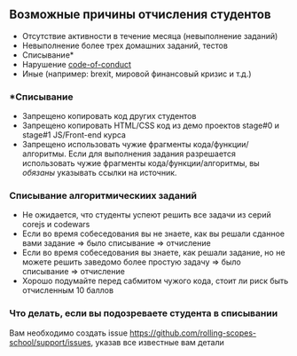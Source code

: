 ## Возможные причины отчисления студентов
  - Отсутствие активности в течение месяца (невыполнение заданий)
  - Невыполнение более трех домашних заданий, тестов
  - Списывание\*
  - Нарушение [code-of-conduct](code-of-conduct.md)
  - Иные (например: brexit, мировой финансовый кризис и т.д.)

### \*Списывание
- Запрещено копировать код других студентов
- Запрещено копировать HTML/CSS код из демо проектов stage#0 и stage#1 JS/Front-end курса 
- Запрещено использовать чужие фрагменты кода/функции/алгоритмы. Если для выполнения задания разрешается использовать чужие фрагменты кода/функции/алгоритмы, вы *обязаны* указывать ссылки на источник.

### Списывание алгоритмическиих заданий
- Не ожидается, что студенты успеют решить все задачи из серий corejs и codewars
- Если во время собеседования вы не знаете, как вы решали сданное вами задание ⇒ было списывание ⇒ отчисление
- Если во время собеседования вы знаете, как решали задание, но не можете решить заведомо более простую задачу ⇒ было списывание ⇒ отчисление
- Хорошо подумайте перед сабмитом чужого кода, стоит ли риск быть отчисленным 10 баллов

### Что делать, если вы подозреваете студента в списывании 
Вам необходимо создать issue https://github.com/rolling-scopes-school/support/issues, указав все известные вам детали



